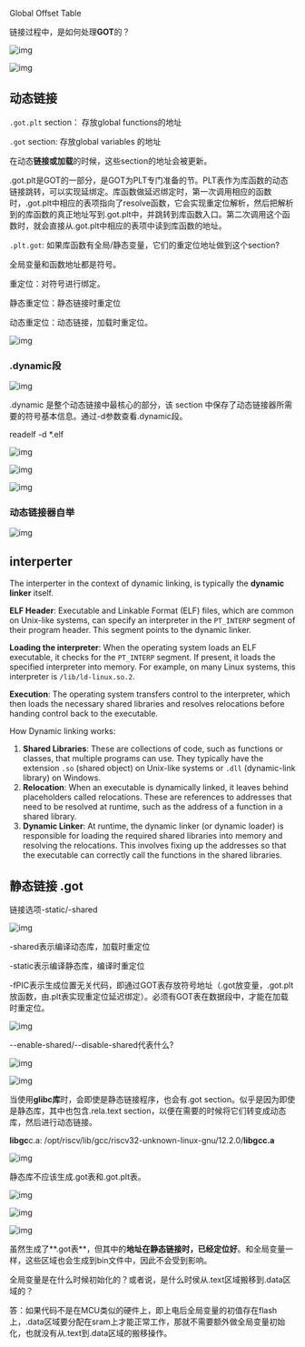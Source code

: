 Global Offset Table



链接过程中，是如何处理**GOT**的？



![img](./.45_GCC_linking_process/lu2346245891d1k_tmp_cea94dba4aa4d502.png)



![img](./.45_GCC_linking_process/lu2346245891d1k_tmp_8f6ba7efffe74b9c.png)



## 动态链接



`.got.plt` section： 存放global functions的地址

`.got` section: 存放global variables 的地址



在动态**链接或加载**的时候，这些section的地址会被更新。



.got.plt是GOT的一部分，是GOT为PLT专门准备的节。PLT表作为库函数的动态链接跳转，可以实现延绑定。库函数做延迟绑定时，第一次调用相应的函数时，.got.plt中相应的表项指向了resolve函数，它会实现重定位解析，然后把解析到的库函数的真正地址写到.got.plt中，并跳转到库函数入口。第二次调用这个函数时，就会直接从.got.plt中相应的表项中读到库函数的地址。



`.plt.got`: 如果库函数有全局/静态变量，它们的重定位地址做到这个section?



全局变量和函数地址都是符号。

重定位：对符号进行绑定。

静态重定位：静态链接时重定位

动态重定位：动态链接，加载时重定位。



![img](./.45_GCC_linking_process/lu2346245891d1k_tmp_cb90b5fdddbd4c6c.jpg)

### .dynamic段



![img](./.45_GCC_linking_process/lu2346245891d1k_tmp_51ac2c21880725ad.jpg)

.dynamic 是整个动态链接中最核心的部分，该 section 中保存了动态链接器所需要的符号基本信息。通过-d参数查看.dynamic段。



readelf -d *.elf



![img](./.45_GCC_linking_process/lu2346245891d1k_tmp_b1237b1f586f4380.png)

![img](./.45_GCC_linking_process/lu2346245891d1k_tmp_3a21da4efb8e2973.png)



![img](./.45_GCC_linking_process/lu2346245891d1k_tmp_85562f9a700956f9.png)



### 动态链接器自举

![img](./.45_GCC_linking_process/lu2346245891d1k_tmp_b502e2eda5185109.jpg)



## interperter

The interperter in the context of dynamic linking, is typically the **dynamic linker** itself.

**ELF Header**: Executable and Linkable Format (ELF) files, which are common on Unix-like systems, can specify an interpreter in the `PT_INTERP` segment of their program header. This segment points to the dynamic linker.

**Loading the interpreter**: When the operating system loads an ELF executable, it checks for the `PT_INTERP` segment. If present, it loads the specified interpreter into memory. For example, on many Linux systems, this interpreter is `/lib/ld-linux.so.2`.

**Execution**: The operating system transfers control to the interpreter, which then loads the necessary shared libraries and resolves relocations before handing control back to the executable.



How Dynamic linking works:

1. **Shared Libraries**: These are collections of code, such as functions or classes, that multiple programs can use. They typically have the extension `.so` (shared object) on Unix-like systems or `.dll` (dynamic-link library) on Windows.
2. **Relocation**: When an executable is dynamically linked, it leaves behind placeholders called relocations. These are references to addresses that need to be resolved at runtime, such as the address of a function in a shared library.
3. **Dynamic Linker**: At runtime, the dynamic linker (or dynamic loader) is responsible for loading the required shared libraries into memory and resolving the relocations. This involves fixing up the addresses so that the executable can correctly call the functions in the shared libraries.



## 静态链接 .got

链接选项-static/-shared

![img](./.45_GCC_linking_process/lu2346245891d1k_tmp_f1ca147e102d44ba.png)

-shared表示编译动态库，加载时重定位

-static表示编译静态库，编译时重定位

-fPIC表示生成位置无关代码，即通过GOT表存放符号地址（.got放变量，.got.plt放函数，由.plt表实现重定位延迟绑定）。必须有GOT表在数据段中，才能在加载时重定位。

![img](./.45_GCC_linking_process/lu2346245891d1k_tmp_61b3f43b324400ef.jpg)



--enable-shared/--disable-shared代表什么?

![img](./.45_GCC_linking_process/lu2346245891d1k_tmp_cf0930abe673ef68.png)



![img](./.45_GCC_linking_process/lu2346245891d1k_tmp_b323f87fc40ddbfe.png)



当使用**glibc库**时，会即使是静态链接程序，也会有.got section。似乎是因为即使是静态库，其中也包含.rela.text section，以便在需要的时候将它们转变成动态库，然后进行动态链接。

**libgc**c.a: /opt/riscv/lib/gcc/riscv32-unknown-linux-gnu/12.2.0/**libgcc.a**

![img](./.45_GCC_linking_process/lu2346245891d1k_tmp_7262babda8130365.png)

静态库不应该生成.got表和.got.plt表。



![img](./.45_GCC_linking_process/lu2346245891d1k_tmp_a3326243b9137d75.png)

![img](./.45_GCC_linking_process/lu2346245891d1k_tmp_f5a96e744cadd048.png)

![img](./.45_GCC_linking_process/lu2346245891d1k_tmp_9528cbfeeeead650.png)

虽然生成了**.got表**，但其中的**地址在静态链接时，已经定位好**。和全局变量一样，这些区域也会生成到bin文件中，因此不会受到影响。



全局变量是在什么时候初始化的？或者说，是什么时侯从.text区域搬移到.data区域的？

答：如果代码不是在MCU类似的硬件上，即上电后全局变量的初值存在flash上，.data区域要分配在sram上才能正常工作，那就不需要额外做全局变量初始化，也就没有从.text到.data区域的搬移操作。